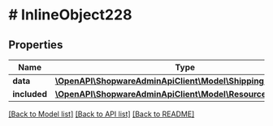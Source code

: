 # # InlineObject228

## Properties

Name | Type | Description | Notes
------------ | ------------- | ------------- | -------------
**data** | [**\OpenAPI\ShopwareAdminApiClient\Model\ShippingMethodPrice**](ShippingMethodPrice.md) |  | [optional]
**included** | [**\OpenAPI\ShopwareAdminApiClient\Model\Resource[]**](Resource.md) |  | [optional]

[[Back to Model list]](../../README.md#models) [[Back to API list]](../../README.md#endpoints) [[Back to README]](../../README.md)

